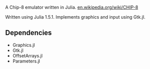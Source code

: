 A Chip-8 emulator written in Julia. [en.wikipedia.org/wiki/CHIP-8](https://en.wikipedia.org/wiki/CHIP-8)

Written using Julia 1.5.1. Implements graphics and input using Gtk.jl.

## Dependencies

- Graphics.jl
- Gtk.jl
- OffsetArrays.jl
- Parameters.jl
